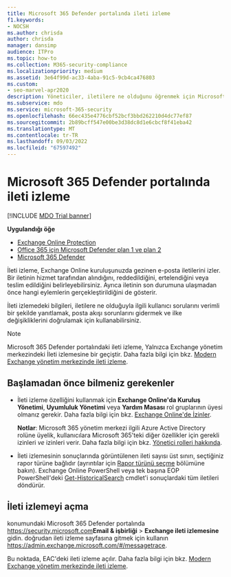 ```yaml
---
title: Microsoft 365 Defender portalında ileti izleme
f1.keywords:
- NOCSH
ms.author: chrisda
author: chrisda
manager: dansimp
audience: ITPro
ms.topic: how-to
ms.collection: M365-security-compliance
ms.localizationpriority: medium
ms.assetid: 3e64f99d-ac33-4aba-91c5-9cb4ca476803
ms.custom:
- seo-marvel-apr2020
description: Yöneticiler, iletilere ne olduğunu öğrenmek için Microsoft 365 Defender portalındaki ileti izleme bağlantısını kullanabilir.
ms.subservice: mdo
ms.service: microsoft-365-security
ms.openlocfilehash: 66ec435e4776cbf52bcf3bbd262210d4dc77ef87
ms.sourcegitcommit: 2b89bcff547e00be3d38dc8d1e6cbcf8f41eba42
ms.translationtype: MT
ms.contentlocale: tr-TR
ms.lasthandoff: 09/03/2022
ms.locfileid: "67597492"
---
```

# <a name="message-trace-in-the-microsoft-365-defender-portal"></a>Microsoft 365 Defender portalında ileti izleme

[!INCLUDE [MDO Trial banner](../includes/mdo-trial-banner.md)]

**Uygulandığı öğe**
- [Exchange Online Protection](exchange-online-protection-overview.md)
- [Office 365 için Microsoft Defender plan 1 ve plan 2](defender-for-office-365.md)
- [Microsoft 365 Defender](../defender/microsoft-365-defender.md)

İleti izleme, Exchange Online kuruluşunuzda gezinen e-posta iletilerini izler. Bir iletinin hizmet tarafından alındığını, reddedildiğini, ertelendiğini veya teslim edildiğini belirleyebilirsiniz. Ayrıca iletinin son durumuna ulaşmadan önce hangi eylemlerin gerçekleştirildiğini de gösterir.

İleti izlemedeki bilgileri, iletilere ne olduğuyla ilgili kullanıcı sorularını verimli bir şekilde yanıtlamak, posta akışı sorunlarını gidermek ve ilke değişikliklerini doğrulamak için kullanabilirsiniz.

> [!NOTE]
> Microsoft 365 Defender portalındaki ileti izleme, Yalnızca Exchange yönetim merkezindeki İleti izlemesine bir geçiştir. Daha fazla bilgi için bkz. [Modern Exchange yönetim merkezinde ileti izleme](/exchange/monitoring/trace-an-email-message/message-trace-modern-eac).

## <a name="what-do-you-need-to-know-before-you-begin"></a>Başlamadan önce bilmeniz gerekenler

- İleti izleme özelliğini kullanmak için **Exchange Online'da Kuruluş Yönetimi**, **Uyumluluk Yönetimi** veya **Yardım Masası** rol gruplarının  üyesi olmanız gerekir. Daha fazla bilgi için bkz. [Exchange Online'de İzinler](/exchange/permissions-exo/permissions-exo).

  **Notlar**: Microsoft 365 yönetim merkezi ilgili Azure Active Directory rolüne üyelik, kullanıcılara Microsoft 365'teki diğer özellikler için gerekli izinleri _ve_ izinleri verir. Daha fazla bilgi için bkz. [Yönetici rolleri hakkında](../../admin/add-users/about-admin-roles.md).

- İleti izlemesinin sonuçlarında görüntülenen ileti sayısı üst sınırı, seçtiğiniz rapor türüne bağlıdır (ayrıntılar için [Rapor türünü seçme](/exchange/monitoring/trace-an-email-message/message-trace-modern-eac#choose-report-type) bölümüne bakın). Exchange Online PowerShell veya tek başına EOP PowerShell'deki [Get-HistoricalSearch](/powershell/module/exchange/get-historicalsearch) cmdlet'i sonuçlardaki tüm iletileri döndürür.

## <a name="open-message-trace"></a>İleti izlemeyi açma

konumundaki Microsoft 365 Defender portalında <https://security.microsoft.com>**Email & işbirliği** \> **Exchange ileti izlemesine** gidin. doğrudan ileti izleme sayfasına gitmek için kullanın <https://admin.exchange.microsoft.com/#/messagetrace>.

Bu noktada, EAC'deki ileti izleme açılır. Daha fazla bilgi için bkz. [Modern Exchange yönetim merkezinde ileti izleme](/exchange/monitoring/trace-an-email-message/message-trace-modern-eac).
